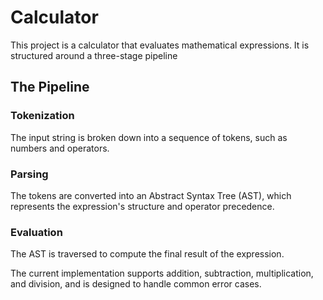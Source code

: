 # Calculator

This project is a calculator that evaluates mathematical expressions. It is structured around a three-stage pipeline

## The Pipeline

### Tokenization
The input string is broken down into a sequence of tokens, such as numbers and operators.

### Parsing
The tokens are converted into an Abstract Syntax Tree (AST), which represents the expression's structure and operator precedence.

### Evaluation
The AST is traversed to compute the final result of the expression.

The current implementation supports addition, subtraction, multiplication, and division, and is designed to handle common error cases.
